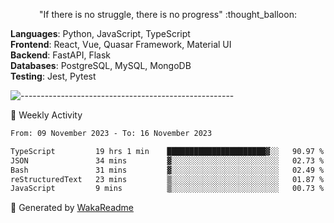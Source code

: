 <p align="center"> 
  "If there is no struggle, there is no progress" :thought_balloon:
</p>

<p align="left">
  <strong>Languages</strong>: Python, JavaScript, TypeScript<br>
  <strong>Frontend</strong>: React, Vue, Quasar Framework, Material UI<br>
  <strong>Backend</strong>: FastAPI, Flask<br>
  <strong>Databases</strong>: PostgreSQL, MySQL, MongoDB<br>
  <strong>Testing</strong>: Jest, Pytest<br>
</p>

![-----------------------------------------------------](https://raw.githubusercontent.com/andreasbm/readme/master/assets/lines/vintage.png)

🎯 Weekly Activity

<!--START_SECTION:waka-->

```txt
From: 09 November 2023 - To: 16 November 2023

TypeScript         19 hrs 1 min    ██████████████████████▓░░   90.97 %
JSON               34 mins         ▓░░░░░░░░░░░░░░░░░░░░░░░░   02.73 %
Bash               31 mins         ▓░░░░░░░░░░░░░░░░░░░░░░░░   02.49 %
reStructuredText   23 mins         ▒░░░░░░░░░░░░░░░░░░░░░░░░   01.87 %
JavaScript         9 mins          ▒░░░░░░░░░░░░░░░░░░░░░░░░   00.73 %
```

<!--END_SECTION:waka-->


🚀 Generated by [WakaReadme](https://github.com/athul/waka-readme)
